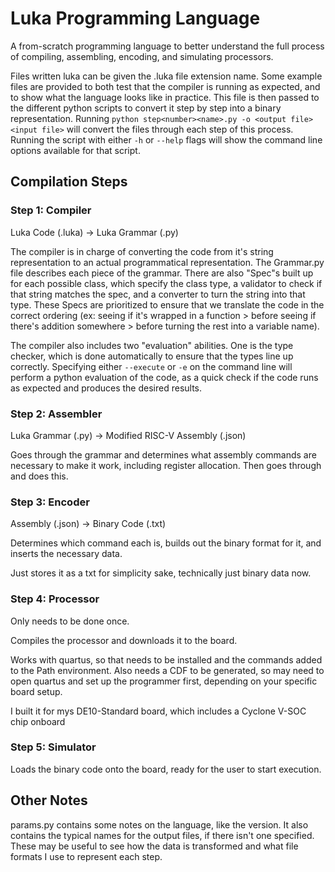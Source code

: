 # Luka Programming Language
A from-scratch programming language to better understand the full process of compiling, assembling, encoding, and simulating processors.

Files written luka can be given the .luka file extension name.
Some example files are provided to both test that the compiler is running as expected, and to show what the language looks like in practice.
This file is then passed to the different python scripts to convert it step by step into a binary representation.
Running `python step<number><name>.py -o <output file> <input file>` will convert the files through each step of this process.
Running the script with either `-h` or `--help` flags will show the command line options available for that script.

## Compilation Steps

### Step 1: Compiler

Luka Code (.luka) -> Luka Grammar (.py)

The compiler is in charge of converting the code from it's string representation to an actual programmatical representation.
The Grammar.py file describes each piece of the grammar.
There are also "Spec"s built up for each possible class, which specify the class type, a validator to check if that string matches the spec, and a converter to turn the string into that type.
These Specs are prioritized to ensure that we translate the code in the correct ordering
(ex: seeing if it's wrapped in a function > before seeing if there's addition somewhere > before turning the rest into a variable name).

The compiler also includes two "evaluation" abilities.
One is the type checker, which is done automatically to ensure that the types line up correctly.
Specifying either `--execute` or `-e` on the command line will perform a python evaluation of the code, as a quick check if the code runs as expected and produces the desired results.


### Step 2: Assembler

Luka Grammar (.py) -> Modified RISC-V Assembly (.json)

Goes through the grammar and determines what assembly commands are necessary to make it work, including register allocation. Then goes through and does this.


### Step 3: Encoder

Assembly (.json) -> Binary Code (.txt)

Determines which command each is, builds out the binary format for it, and inserts the necessary data.

Just stores it as a txt for simplicity sake, technically just binary data now.


### Step 4: Processor

Only needs to be done once.

Compiles the processor and downloads it to the board.

Works with quartus, so that needs to be installed and the commands added to the Path environment.
Also needs a CDF to be generated, so may need to open quartus and set up the programmer first, depending on your specific board setup.

I built it for mys DE10-Standard board, which includes a Cyclone V-SOC chip onboard


### Step 5: Simulator

Loads the binary code onto the board, ready for the user to start execution.


## Other Notes

params.py contains some notes on the language, like the version.
It also contains the typical names for the output files, if there isn't one specified.
These may be useful to see how the data is transformed and what file formats I use to represent each step.
